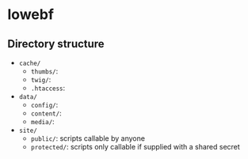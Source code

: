# lowebf

## Directory structure

- `cache/`
    - `thumbs/`:
    - `twig/`:
    - `.htaccess`:
- `data/`
    - `config/`:
    - `content/`:
    - `media/`:
- `site/`
    - `public/`: scripts callable by anyone
    - `protected/`: scripts only callable if supplied with a shared secret
